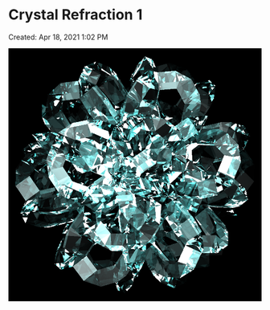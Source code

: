 # Crystal Refraction 1

Created: Apr 18, 2021 1:02 PM

![Crystal%20Refraction%201%203672879d2974483ea9b3bb03fe7e5fd0/046_for_print_model(4).png](Crystal%20Refraction%201%203672879d2974483ea9b3bb03fe7e5fd0/046_for_print_model(4).png)